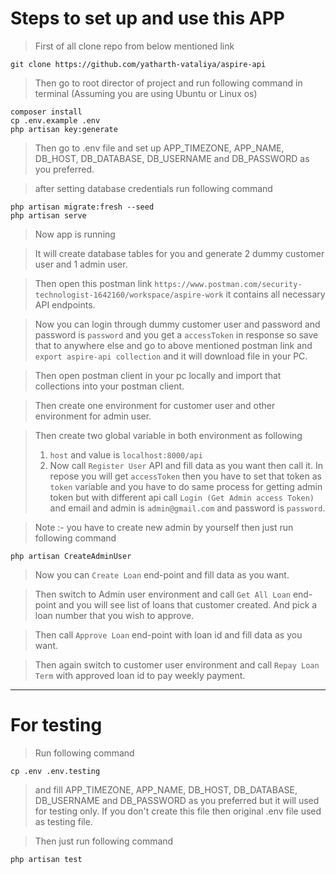 # Steps to set up and use this APP

> First of all clone repo from below mentioned link

```shell
git clone https://github.com/yatharth-vataliya/aspire-api
````
> Then go to root director of project and run following command in terminal (Assuming you are using Ubuntu or Linux os)

```shell
composer install
cp .env.example .env
php artisan key:generate
```
> Then go to .env file and set up APP_TIMEZONE, APP_NAME, DB_HOST, DB_DATABASE, DB_USERNAME and DB_PASSWORD as you preferred.

> after setting database credentials run following command
```shell
php artisan migrate:fresh --seed
php artisan serve
```
> Now app is running

> It will create database tables for you and generate 2 dummy customer user and 1 admin user.

> Then open this postman link `https://www.postman.com/security-technologist-1642160/workspace/aspire-work` it contains all necessary API endpoints.

> Now you can login through dummy customer user and password and password is `password` and you get a `accessToken` in response so save that to anywhere else and go to above mentioned postman link and `export aspire-api collection` and it will download file in your PC. 

> Then open postman client in your pc locally and import that collections into your postman client.

> Then create one environment for customer user and other environment for admin user.

> Then create two global variable in both environment as following 
> 1. `host` and value is `localhost:8000/api`
> 2. Now call `Register User` API and fill data as you want then call it. In repose you will get `accessToken` then you have to set that token as  `token` variable and you have to do same process for getting admin token but with different api call `Login (Get Admin access Token)` and email and admin is `admin@gmail.com` and password is `password`.

> Note :- you have to create new admin by yourself then just run following command
```shell
php artisan CreateAdminUser
```
> Now you can `Create Loan` end-point and fill data as you want.

> Then switch to Admin user environment and call `Get All Loan` end-point and you will see list of loans that customer created. And pick a loan number that you wish to approve.

> Then call `Approve Loan` end-point with loan id and fill data as you want.

> Then again switch to customer user environment and call `Repay Loan Term` with approved loan id to pay weekly payment.

---

# For testing

> Run following command
```shell
cp .env .env.testing
```
> and fill APP_TIMEZONE, APP_NAME, DB_HOST, DB_DATABASE, DB_USERNAME and DB_PASSWORD as you preferred but it will used for testing only. If you don't create this file then original .env file used as testing file.

> Then just run following command

```shell
php artisan test
```
